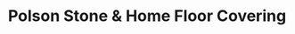 ---
title: "Polson Stone & Home Floor Covering"
url: /polson/polson-stone-and-home-floor-covering/
shop: flooring
---